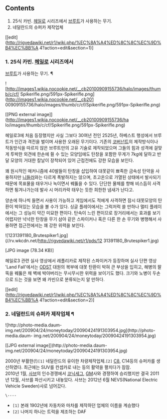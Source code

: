 ## Contents

    

1. 25식 카빈. [헤일로](%ED%97%A4%EC%9D%BC%EB%A1%9C.md) 시리즈에서 [브루트](%EB%B8%8C%EB%A3%A8%ED%8A%B8.md)가 사용하는 무기. 
2. 네덜란드의 슈퍼카 제작업체 

[[edit](http://rigvedawiki.net/r1/wiki.php/%EC%8A%A4%ED%8C%8C%EC%9D%B4%EC%BB%A
4?action=edit&section=1)]

### 1. 25식 카빈. [헤일로](%ED%97%A4%EC%9D%BC%EB%A1%9C.md) 시리즈에서
[브루트](%EB%B8%8C%EB%A3%A8%ED%8A%B8.md)가 사용하는 무기. ¶

![http://images1.wikia.nocookie.net/__cb20100909155736/halo/images/thumb/c/cf/
Spikerifle.png/591px-Spikerifle.png](http://images1.wikia.nocookie.net/__cb201
00909155736/halo/images/thumb/c/cf/Spikerifle.png/591px-Spikerifle.png)

[[PNG external image]](http://images1.wikia.nocookie.net/__cb20100909155736/ha
lo/images/thumb/c/cf/Spikerifle.png/591px-Spikerifle.png)

  

헤일로3에 처음 등장했지만 사실 그보다 30여년 전인 2525년, 하베스트 행성에서 브루트가 인간과 격전을 벌이며 사용한 오래된 무기이다.
기존의 [코버넌트](%EC%BD%94%EB%B2%84%EB%84%8C%ED%8A%B8.md)의 제작방식이나 작동방식을 따르지 않은
브루트만의 고유 기술로 제작되었으며 그들의 힘과 성격에 걸맞게 투박한 외견에 한손에 쥘 수 있는 모양임에도 탄창을 포함한 무게가 7kg에
달하고 반달 모양의 거대한 칼날이 장착되어 있어 근접전에도 강한 모습을 보인다.

  

꽤 원시적인 매커니즘에 40발들이 탄창을 삽입하여 대못같이 뾰족한 금속성 탄약을 사용하지만
[니들러](%EB%8B%88%EB%93%A4%EB%9F%AC.md)와는 다르게 폭발하지는 않으며, 초고온으로 가열된 상태에서 발사되기
때문에 목표물을 태우거나 녹이면서 꿰뚫을 수 있다. 단단한 물체를 향해 비스듬히 사격하면 튕겨나가는데 발사 시 머리카락 태우는 듯한 희한한
냄새가 난다고.

  

양손에 하나씩 들면서 사용이 가능하고 게임에서도 적에게 사격하면 잠시 대못모양의 탄환이 박혀있는 모습을 볼 수가 있다. 싱글 플레이에서는
그럭저럭 쓸 만하나 멀티 플레이에서는 그 성능이 약간 미묘한 편이다. 탄속이 느린 편이므로 장거리에서는 효과를 보기 어렵지만 넉넉한 탄창을
무기 삼아 같은 스파이커나 혹은 다른 한 손 무기와 병행해서 사용하면 접근전에서는 꽤 강한 위력을 보인다.

  
  

![1231391180_Brutespiker1.jpg](//rv.wkcdn.net/http://rigvedawiki.net/r1/pds/12
31391180_Brutespiker1.jpg)

[JPG image (78.34 KB)]

  
헤일로3 관련 실사 영상에서 레플리카로 제작된 스파이커가 등장하며 실사 단편 영상 'Land Fall'에서는
[ODST](ODST.md) 대원의 복부에 대못 탄환이 박혀 큰 부상을 입히고, 해병의 팔뚝을 꿰뚫은 채 벽에 박아버리는 무시무시한
위력을 보이기도 했다. 크기와 노병이 두손으로 드는 것을 보면 왜 카빈으로 분류되는지 알 만하다.

  

[[edit](http://rigvedawiki.net/r1/wiki.php/%EC%8A%A4%ED%8C%8C%EC%9D%B4%EC%BB%A
4?action=edit&section=2)]

### 2. 네덜란드의 슈퍼카 제작업체 ¶

  

![http://photo-media.daum-
img.net/200904/24/moneytoday/20090424191303954.jpg](http://photo-media.daum-
img.net/200904/24/moneytoday/20090424191303954.jpg)

[[JPG external image]](http://photo-media.daum-
img.net/200904/24/moneytoday/20090424191303954.jpg)

  

2000년 부활한(!)`[1]` 네덜란드의 유이한 차량제작업체.`[2]` [C8](C8.md), C14등의 슈퍼카를 생산하였다.
최근에는 SUV를 컨셉카로 내는 등의 활약을 펼치다가 잠잠.  
2010년 1월, [사브](%EC%82%AC%EB%B8%8C.md)의 인수경쟁에서
[코닉세그](%EC%BD%94%EB%8B%89%EC%84%B8%EA%B7%B8.md), [GM](GM.md)사와 경쟁하여
승리했지만 결국 2011년 12월, 사브를 파산시키고 내놓았다. 사브는 2012년 6월 NEVS(National Electric
Vehicle Sweden)사로 넘어갔다.

  

`\----`

  * `[1]` 본래 1902년에 자동차와 마차를 제작하던 업체의 이름을 계승했다
  * `[2]` 나머지 하나는 트럭을 제조하는 DAF

